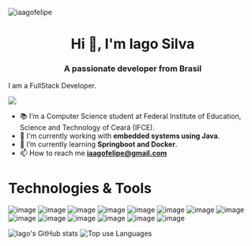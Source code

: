 <p align="left"> <img src="https://komarev.com/ghpvc/?username=iaagofelipe&label=Profile%20views&color=0e75b6&style=flat" alt="iaagofelipe" /> </p>

<h1 align="center">Hi 👋, I'm Iago Silva</h1>
<h3 align="center">A passionate developer from Brasil</h3>

I am a FullStack Developer.

[<img src="https://img.shields.io/badge/linkedin-%230077B5.svg?&style=for-the-badge&logo=linkedin&logoColor=white" />](https://www.linkedin.com/in/iago-silva-4143a2196/?trk=public-profile-join-page)

- 📚 I’m a Computer Science student at Federal Institute of Education, Science and Technology of Ceará (IFCE).
- 🔭  I'm currently working with **embedded systems using Java**.
- 🌱 I’m currently learning **Springboot and Docker**.
- 📫 How to reach me **iaagofelipe@gmail.com**

# Technologies & Tools
![image](https://img.shields.io/badge/Linux-FCC624?style=for-the-badge&logo=linux&logoColor=black)
![image](https://img.shields.io/badge/Java-ED8B00?style=for-the-badge&logo=java&logoColor=white)
![image](https://img.shields.io/badge/HTML5-E34F26?style=for-the-badge&logo=html5&logoColor=white)
![image](https://img.shields.io/badge/CSS3-1572B6?style=for-the-badge&logo=css3&logoColor=white )
![image](https://img.shields.io/badge/JavaScript-323330?style=for-the-badge&logo=javascript&logoColor=F7DF1E)
![image](https://img.shields.io/badge/Angular-DD0031?style=for-the-badge&logo=angular&logoColor=white)
![image](https://img.shields.io/badge/PostgreSQL-316192?style=for-the-badge&logo=postgresql&logoColor=white)
![image](https://img.shields.io/badge/TypeScript-007ACC?style=for-the-badge&logo=typescript&logoColor=white)
![image](https://img.shields.io/badge/Sass-CC6699?style=for-the-badge&logo=sass&logoColor=white)
![image](https://img.shields.io/badge/Python-14354C?style=for-the-badge&logo=python&logoColor=white)
![image](https://img.shields.io/badge/C-00599C?style=for-the-badge&logo=c&logoColor=white)
![image](https://img.shields.io/badge/Bootstrap-563D7C?style=for-the-badge&logo=bootstrap&logoColor=white)
![image](https://img.shields.io/badge/Git-F05032?style=for-the-badge&logo=git&logoColor=white)
![image](https://img.shields.io/badge/Spring-6DB33F?style=for-the-badge&logo=spring&logoColor=white)

![Iago's GitHub stats](https://github-readme-stats.vercel.app/api?username=iaagofelipe&show_icons=true&theme=tokyonight)
![Top use Languages](https://github-readme-stats.vercel.app/api/top-langs?username=iaagofelipe&show_icons=true&theme=tokyonight)
